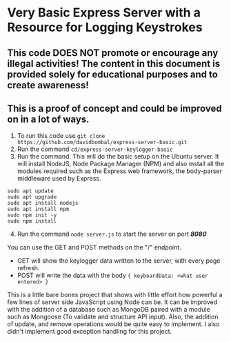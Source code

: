 # Very Basic Express Server with a Resource for Logging Keystrokes

## This code DOES NOT promote or encourage any illegal activities! The content in this document is provided solely for educational purposes and to create awareness!

## This is a proof of concept and could be improved on in a lot of ways.

1. To run this code use `git clone https://github.com/davidbombal/express-server-basic.git`
2. Run the command `cd/express-server-keylogger-basic`
3. Run the command. This will do the basic setup on the Ubuntu server. It will install NodeJS, Node Package Manager (NPM) and also install all the modules required such as the Express web framework, the body-parser middleware used by Express.
```
sudo apt update
sudo apt upgrade
sudo apt install nodejs
sudo apt install npm
sudo npm init -y
sudo npm install
```
4. Run the command `node server.js` to start the server on port ***8080***

You can use the GET and POST methods on the "/" endpoint.
- GET will show the keylogger data written to the server, with every page refresh.
- POST will write the data with the body
  `{
      keyboardData: <what user entered>
   }`
   
This is a little bare bones project that shows with little effort how powerful a few lines of server side JavaScript using Node can be. It can be improved with the addition of a database such as MongoDB paired with a module such as Mongoose (To validate and structure API input). Also, the addition of update, and remove operations would be quite easy to implement. I also didn't implement good exception handling for this project.   
